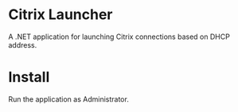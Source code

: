 # Citrix Launcher
A .NET application for launching Citrix connections based on DHCP address. 

# Install
Run the application as Administrator.
